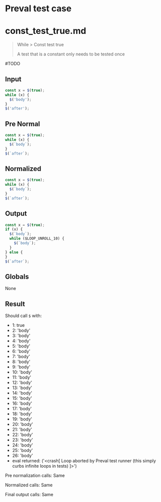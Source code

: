 # Preval test case

# const_test_true.md

> While > Const test true
>
> A test that is a constant only needs to be tested once

#TODO

## Input

`````js filename=intro
const x = $(true);
while (x) {
  $('body');
}
$('after');
`````

## Pre Normal

`````js filename=intro
const x = $(true);
while (x) {
  $(`body`);
}
$(`after`);
`````

## Normalized

`````js filename=intro
const x = $(true);
while (x) {
  $(`body`);
}
$(`after`);
`````

## Output

`````js filename=intro
const x = $(true);
if (x) {
  $(`body`);
  while ($LOOP_UNROLL_10) {
    $(`body`);
  }
} else {
}
$(`after`);
`````

## Globals

None

## Result

Should call `$` with:
 - 1: true
 - 2: 'body'
 - 3: 'body'
 - 4: 'body'
 - 5: 'body'
 - 6: 'body'
 - 7: 'body'
 - 8: 'body'
 - 9: 'body'
 - 10: 'body'
 - 11: 'body'
 - 12: 'body'
 - 13: 'body'
 - 14: 'body'
 - 15: 'body'
 - 16: 'body'
 - 17: 'body'
 - 18: 'body'
 - 19: 'body'
 - 20: 'body'
 - 21: 'body'
 - 22: 'body'
 - 23: 'body'
 - 24: 'body'
 - 25: 'body'
 - 26: 'body'
 - eval returned: ('<crash[ Loop aborted by Preval test runner (this simply curbs infinite loops in tests) ]>')

Pre normalization calls: Same

Normalized calls: Same

Final output calls: Same
